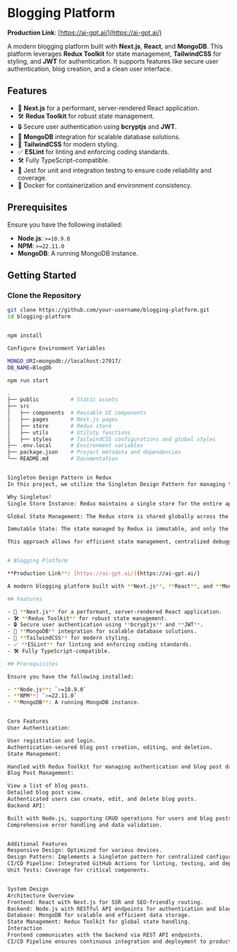 # Blogging Platform

**Production Link**: [https://ai-gpt.ai/](https://ai-gpt.ai/)

A modern blogging platform built with **Next.js**, **React**, and **MongoDB**. This platform leverages **Redux Toolkit** for state management, **TailwindCSS** for styling, and **JWT** for authentication. It supports features like secure user authentication, blog creation, and a clean user interface.

## Features

- 🚀 **Next.js** for a performant, server-rendered React application.
- 🛠️ **Redux Toolkit** for robust state management.
- 🔒 Secure user authentication using **bcryptjs** and **JWT**.
- 💾 **MongoDB** integration for scalable database solutions.
- 🎨 **TailwindCSS** for modern styling.
- ✅ **ESLint** for linting and enforcing coding standards.
- 🛠️ Fully TypeScript-compatible.
- 🧪 Jest for unit and integration testing to ensure code reliability and coverage.
- 🐳 Docker for containerization and environment consistency.


## Prerequisites

Ensure you have the following installed:

- **Node.js**: `>=10.9.0`
- **NPM**: `>=22.11.0`
- **MongoDB**: A running MongoDB instance.

## Getting Started

### Clone the Repository

```bash
git clone https://github.com/your-username/blogging-platform.git
cd blogging-platform


npm install

Configure Environment Variables

MONGO_URI=mongodb://localhost:27017/
DB_NAME=BlogDb

npm run start

.
├── public          # Static assets
├── src
│   ├── components  # Reusable UI components
│   ├── pages       # Next.js pages
│   ├── store       # Redux store
│   ├── utils       # Utility functions
│   ├── styles      # TailwindCSS configurations and global styles
├── .env.local      # Environment variables
├── package.json    # Project metadata and dependencies
└── README.md       # Documentation


Singleton Design Pattern in Redux
In this project, we utilize the Singleton Design Pattern for managing the application state with Redux.

Why Singleton?
Single Store Instance: Redux maintains a single store for the entire application, which ensures that there is only one centralized place for state management. This aligns with the Singleton pattern, where the store is a unique and shared instance throughout the app.

Global State Management: The Redux store is shared globally across the app, providing consistent access to the state and ensuring that all components access and update the same instance.

Immutable State: The state managed by Redux is immutable, and only the store instance manages updates, ensuring a predictable and controlled environment for managing global state.

This approach allows for efficient state management, centralized debugging, and consistent state updates across the application.


# Blogging Platform

**Production Link**: [https://ai-gpt.ai/](https://ai-gpt.ai/)

A modern blogging platform built with **Next.js**, **React**, and **MongoDB**. This platform leverages **Redux Toolkit** for state management, **TailwindCSS** for styling, and **JWT** for authentication. It supports features like secure user authentication, blog creation, and a clean user interface.

## Features

- 🚀 **Next.js** for a performant, server-rendered React application.
- 🛠️ **Redux Toolkit** for robust state management.
- 🔒 Secure user authentication using **bcryptjs** and **JWT**.
- 💾 **MongoDB** integration for scalable database solutions.
- 🎨 **TailwindCSS** for modern styling.
- ✅ **ESLint** for linting and enforcing coding standards.
- 🛠️ Fully TypeScript-compatible.

## Prerequisites

Ensure you have the following installed:

- **Node.js**: `>=10.9.0`
- **NPM**: `>=22.11.0`
- **MongoDB**: A running MongoDB instance.


Core Features
User Authentication:

User registration and login.
Authentication-secured blog post creation, editing, and deletion.
State Management:

Handled with Redux Toolkit for managing authentication and blog post data.
Blog Post Management:

View a list of blog posts.
Detailed blog post view.
Authenticated users can create, edit, and delete blog posts.
Backend API:

Built with Node.js, supporting CRUD operations for users and blog posts.
Comprehensive error handling and data validation.


Additional Features
Responsive Design: Optimized for various devices.
Design Pattern: Implements a Singleton pattern for centralized configuration management.
CI/CD Pipeline: Integrated GitHub Actions for linting, testing, and deployment.
Unit Tests: Coverage for critical components.


System Design
Architecture Overview
Frontend: React with Next.js for SSR and SEO-friendly routing.
Backend: Node.js with RESTful API endpoints for authentication and blog management.
Database: MongoDB for scalable and efficient data storage.
State Management: Redux Toolkit for global state handling.
Interaction
Frontend communicates with the backend via REST API endpoints.
CI/CD Pipeline ensures continuous integration and deployment to production.


